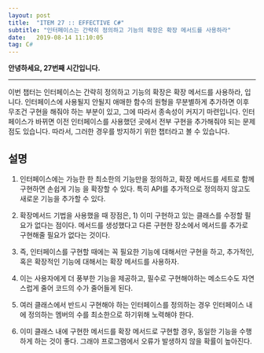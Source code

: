 ```yaml
---
layout: post
title:  "ITEM 27 :: EFFECTIVE C#"
subtitle: "인터페이스는 간략히 정의하고 기능의 확장은 확장 메서드를 사용하라"
date:   2019-08-14 11:10:05
tag: C#
---
```


**안녕하세요, 27번째 시간입니다.**

___

이번 챕터는 인터페이스는 간략히 정의하고 기능의 확장은 확장 메서드를 사용하라, 입니다.
인터페이스에 사용될지 안될지 애매한 함수의 원형을 무분별하게 추가하면 이후 무조건 구현을 해줘야 하는 부분이 있고, 그에 따라서 종속성이 커지기 마련입니다.
인터페이스가 바뀌면 이전 인터페이스를 사용했던 곳에서 전부 구현을 추가해줘야 되는 문제점도 있습니다.
따라서, 그러한 경우를 방지하기 위한 챕터라고 볼 수 있습니다. 

## 설명


1. 인터페이스에는 가능한 한 최소한의 기능만을 정의하고, 확장 메서드를 세트로 함께 구현하면 손쉽게 기능 을 확장할 수 있다. 특히 API를 추가적으로 정의하지 않고도 새로운 기능을 추가할 수 있다.

2. 확장메서드 기법을 사용했을 때 장점은, 1) 이미 구현하고 있는 클래스를 수정할 필요가 없다는 점이다. 메서드를 생성했다고 다른 구현한 장소에서 메서드를 추가로 구현해줄 필요가 없다는 것이다.

3. 즉, 인터페이스를 구현할 때에는 꼭 필요한 기능에 대해서만 구현을 하고, 추가적인, 혹은 확장적인 기능에 대해서는 확장 메서드를 사용하자.

4. 이는 사용자에게 더 풍부한 기능을 제공하고, 필수로 구현해야하는 메소드수도 자연스럽게 줄어 코드의 수가 줄어들게 된다.

5. 여러 클래스에서 반드시 구현해야 하는 인터페이스를 정의하는 경우 인터페이스 내에 정의하는 멤버의 수를 최소한으로 하기위해 노력해야 한다. 

6. 이미 클래스 내에 구현한 메서드를 확장 메서드로 구현할 경우, 동일한 기능을 수행하게 하는 것이 좋다. 그래야 프로그램에서 오류가 발생하지 않을 확률이 높아진다.











